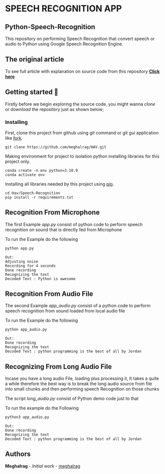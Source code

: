 # SPEECH RECOGNITION APP


Python-Speech-Recognition
---------------------------

This repository on performing Speech Recognition that convert speech or audio to Python using Google Speech Recognition Engine.


The original article
-------------------------

To see full article with explanation on source code from this repository **[Click here](https://kalebujordan.com/python-speech-recognition)**


Getting started 🔧
--------------------
Firstly before we begin exploring the source code, you might wanna *clone* or *download* the repository
just as shown below;

### Installing

First, clone this project from github using git command or git gui application like [fork](https://github.com/meghalrag/HAV/fork).
```
git clone https://github.com/meghalrag/HAV.git
```

Making environment for project to isolation python installing libraries for this project only.
```
conda create -n env python=3.10.9
conda activate env
```

Installing all libraries needed by this project using [pip](https://pypi.org/project/pip/).
```
cd Hav/Speech-Recognition
pip install -r requirements.txt
```

Recognition From Microphone 
----------------------------


The first Example *app.py* consist of python code to perform speech recognition 
on sound that is directly fed from Microphone 

To run the Example do the following

```bash 
python app.py 
```
```
Out:
Adjusting noise 
Recording for 4 seconds
Done recording
Recognizing the text
Decoded Text : Python is awesome
```

Recognition From Audio File 
-----------------------------

The second Example *app_audio.py* consist of a python code to perform speech recognition from 
sound loaded from local audio file 

To run the Example do the following 

```bash
python app_audio.py 
```
```
Out:
Done recording
Recognizing the text
Decoded Text : python programming is the best of all by Jordan
```

Recognizing From Long Audio File 
-----------------------------------

Incase you have a long audio File, loading plus processing it, It takes a quite a while therefore 
the best way is to break the long audio source from file into small chunks and then performing 
speech Recognition on those chunks 

The script *long_audio.py* consist of Python demo code just to that 

To run the example do the Following 

```bash 
python3 app_audio.py 
```

```
Out:
Done recording
Recognizing the text
Decoded Text : python programming is the best of all by Jordan
```

## Authors

**Meghalrag** - *Initial work* - [meghalrag](https://github.com/meghalrag)